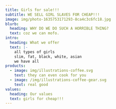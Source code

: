 ```yaml
---
title: Girls for sale!!!
subtitle: WE SELL GIRL SLAVES FOR CHEAP!!!
image: img/photo-1635753171293-8ca4c3c6fc18.jpg
blurb:
  heading: WHY DO WE DO SUCH A HORRIBLE THING?
  text: coz we can mofo.
intro:
  heading: What we offer
  text: |-
    all types of girls
    slim, fat, black, white, asian
    we have all
products:
  - image: img/illustrations-coffee.svg
    text: they can even cook for you
  - image: /img/illustrations-coffee-gear.svg
    text: real good
values:
  heading: Our values
  text: girls for cheap!!!
---
```

